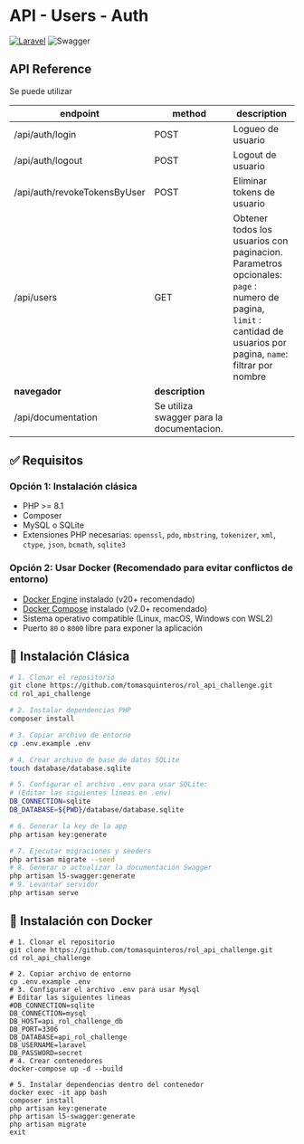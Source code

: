 # API - Users - Auth
[![Laravel](https://img.shields.io/badge/laravel-10-blue.svg?style=for-the-badge)](https://laravel.com)
![Swagger](https://img.shields.io/badge/-Swagger-%23Clojure?style=for-the-badge&logo=swagger&logoColor=white)

## API Reference
Se puede utilizar

| **endpoint**                                      | **method** | **description**                                                                                                                                                    |
|---------------------------------------------------|------------|--------------------------------------------------------------------------------------------------------------------------------------------------------------------|
| /api/auth/login                                   | POST       | Logueo de usuario                                                                                                                                                  |
| /api/auth/logout                                  | POST       | Logout de usuario                                                                                                                                                  |
| /api/auth/revokeTokensByUser                      | POST       | Eliminar tokens de usuario                                                                                                                                         |
| /api/users                                        | GET        | Obtener todos los usuarios con paginacion. Parametros opcionales: `page` : numero de pagina, `limit` : cantidad de usuarios por pagina, `name`: filtrar por nombre |
| **navegador**                                     | **description**                           |
| /api/documentation                                | Se utiliza swagger para la documentacion. |
## ✅ Requisitos

### Opción 1: Instalación clásica

- PHP >= 8.1
- Composer
- MySQL o SQLite
- Extensiones PHP necesarias: `openssl`, `pdo`, `mbstring`, `tokenizer`, `xml`, `ctype`, `json`, `bcmath`, `sqlite3`


### Opción 2: Usar Docker (Recomendado para evitar conflictos de entorno)
- [Docker Engine](https://docs.docker.com/get-docker/) instalado (v20+ recomendado)
- [Docker Compose](https://docs.docker.com/compose/install/) instalado (v2.0+ recomendado)
- Sistema operativo compatible (Linux, macOS, Windows con WSL2)
- Puerto `80` o `8000` libre para exponer la aplicación

## 🚀 Instalación Clásica

```bash
# 1. Clonar el repositorio
git clone https://github.com/tomasquinteros/rol_api_challenge.git
cd rol_api_challenge

# 2. Instalar dependencias PHP
composer install

# 3. Copiar archivo de entorno
cp .env.example .env

# 4. Crear archivo de base de datos SQLite
touch database/database.sqlite

# 5. Configurar el archivo .env para usar SQLite:
# (Editar las siguientes líneas en .env)
DB_CONNECTION=sqlite
DB_DATABASE=${PWD}/database/database.sqlite

# 6. Generar la key de la app
php artisan key:generate

# 7. Ejecutar migraciones y seeders
php artisan migrate --seed
# 8. Generar o actualizar la documentación Swagger
php artisan l5-swagger:generate
# 9. Levantar servidor
php artisan serve
```
## 🚀 Instalación con Docker
```
# 1. Clonar el repositorio
git clone https://github.com/tomasquinteros/rol_api_challenge.git
cd rol_api_challenge

# 2. Copiar archivo de entorno
cp .env.example .env
# 3. Configurar el archivo .env para usar Mysql
# Editar las siguientes lineas
#DB_CONNECTION=sqlite
DB_CONNECTION=mysql
DB_HOST=api_rol_challenge_db
DB_PORT=3306
DB_DATABASE=api_rol_challenge
DB_USERNAME=laravel
DB_PASSWORD=secret
# 4. Crear contenedores
docker-compose up -d --build

# 5. Instalar dependencias dentro del contenedor
docker exec -it app bash
composer install
php artisan key:generate
php artisan l5-swagger:generate
php artisan migrate
exit
```

